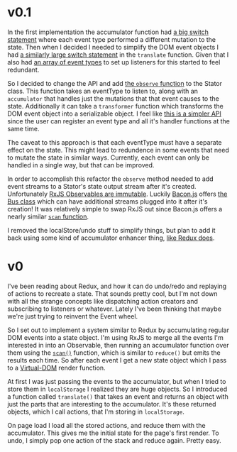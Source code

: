 # v0.1

In the first implementation the accumulator function had [a big switch statement](https://github.com/jessehattabaugh/stator/blob/master/index.js#L33) where each event type performed a different mutation to the state. Then when I decided I needed to simplify the DOM event objects I had [a similarly large switch statement](https://github.com/jessehattabaugh/stator/blob/master/index.js#L17) in the `translate` function. Given that I also had [an array of event types](https://github.com/jessehattabaugh/stator/blob/master/index.js#L9) to set up listeners for this started to feel redundant. 

So I decided to change the API and add [the `observe` function](https://github.com/jessehattabaugh/stator/blob/per-event-api/stator.js#L39) to the Stator class. This function takes an eventType to listen to, along with an `accumulator` that handles just the mutations that that event causes to the state. Additionally it can take a `transformer` function which transforms the DOM event object into a serializable object. I feel like [this is a simpler API](https://github.com/jessehattabaugh/stator/blob/per-event-api/example/main.js#L11) since the user can register an event type and all it's handler functions at the same time. 

The caveat to this approach is that each eventType must have a separate effect on the state. This might lead to redundence in some events that need to mutate the state in similar ways. Currently, each event can only be handled in a single way, but that can be improved.

In order to accomplish this refactor the `observe` method needed to add event streams to a Stator's state output stream after it's created. Unfortunately [RxJS Observables are immutable](https://medium.com/@andrestaltz/2-minute-introduction-to-rx-24c8ca793877). Luckily [Bacon.js](https://github.com/baconjs/bacon.js) offers [the Bus class](https://github.com/baconjs/bacon.js#bus) which can have additional streams plugged into it after it's creation! It was relatively simple to swap RxJS out since Bacon.js offers a nearly similar [`scan` function](https://baconjs.github.io/api.html#observable-scan). 

I removed the localStore/undo stuff to simplify things, but plan to add it back using some kind of accumulator enhancer thing, [like Redux does](http://rackt.org/redux/docs/recipes/ImplementingUndoHistory.html#meet-reducer-enhancers).

# v0

I've been reading about Redux, and how it can do undo/redo and replaying of actions to recreate a state. That sounds pretty cool, but I'm not down with all the strange concepts like dispatching action creators and subscribing to listeners or whatever. Lately I've been thinking that maybe we're just trying to reinvent the Event wheel.

So I set out to implement a system similar to Redux by accumulating regular DOM events into a state object. I'm using RxJS to merge all the events I'm interested in into an Observable, then running an accumulator function over them using the [`scan()`](https://github.com/Reactive-Extensions/RxJS/blob/master/doc/api/core/operators/scan.md) function, which is similar to `reduce()` but emits the results each time. So after each event I get a new state object which I pass to a [Virtual-DOM](https://github.com/Matt-Esch/virtual-dom) render function.

At first I was just passing the events to the accumulator, but when I tried to store them in `localStorage` I realized they are huge objects. So I introduced a function called  `translate()` that takes an event and returns an object with just the parts that are interesting to the accumulator. It's these returned objects, which I call actions, that I'm storing in `localStorage`.

On page load I load all the stored actions, and reduce them with the accumulator. This gives me the initial state for the page's first render. To undo, I simply pop one action of the stack and reduce again. Pretty easy.
